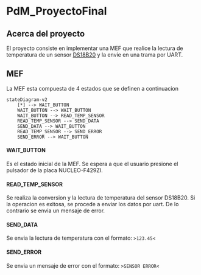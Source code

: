 # PdM_ProyectoFinal
## Acerca del proyecto
El proyecto consiste en implementar una MEF que realice la lectura de temperatura de un sensor [DS18B20](https://datasheets.maximintegrated.com/en/ds/DS18B20.pdf) y la envie en una trama por UART.

## MEF
La MEF esta compuesta de 4 estados que se definen a continuacion
```mermaid
stateDiagram-v2
    [*] --> WAIT_BUTTON
    WAIT_BUTTON --> WAIT_BUTTON
    WAIT_BUTTON --> READ_TEMP_SENSOR
    READ_TEMP_SENSOR --> SEND_DATA
    SEND_DATA --> WAIT_BUTTON
    READ_TEMP_SENSOR --> SEND_ERROR
    SEND_ERROR --> WAIT_BUTTON
```
#### WAIT_BUTTON
Es el estado inicial de la MEF. Se espera a que el usuario presione el pulsador de la placa NUCLEO-F429ZI.

#### READ_TEMP_SENSOR
Se realiza la conversion y la lectura de temperatura del sensor DS18B20. Si la operacion es exitosa, se procede a enviar los datos por uart. De lo contrario se envia un mensaje de error.

#### SEND_DATA
Se envia la lectura de temperatura con el formato: `>123.45<`

#### SEND_ERROR
Se envia un mensaje de error con el formato: `>SENSOR ERROR<`
